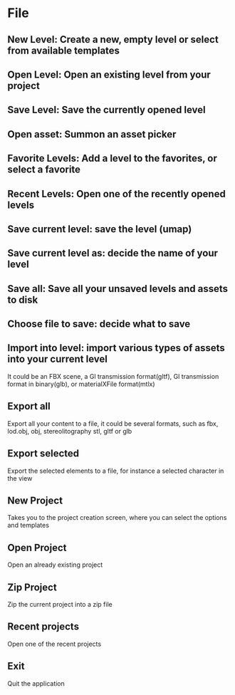 # File

## New Level: Create a new, empty level or select from available templates

## Open Level: Open an existing level from your project

## Save Level: Save the currently opened level

## Open asset: Summon an asset picker

## Favorite Levels: Add a level to the favorites, or select a favorite

## Recent Levels: Open one of the recently opened levels

## Save current level: save the level (umap)

## Save current level as: decide the name of your level

## Save all: Save all your unsaved levels and assets to disk

## Choose file to save: decide what to save

## Import into level: import various types of assets into your current level

It could be an FBX scene, a Gl transmission format(gltf), Gl transmission format in binary(glb), or materialXFile format(mtlx)

## Export all

Export all your content to a file, it could be several formats, such as fbx, lod.obj, obj, stereolitography stl, gltf or glb

## Export selected

Export the selected elements to a file, for instance a selected character in the view

## New Project

Takes you to the project creation screen, where you can select the options and templates

## Open Project

Open an already existing project

## Zip Project

Zip the current project into a zip file

## Recent projects

Open one of the recent projects

## Exit

Quit the application
